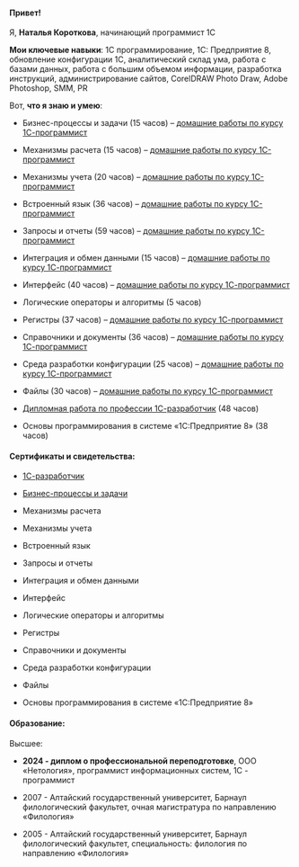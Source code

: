 #### Привет!

Я, **Наталья Короткова**, начинающий программист 1С

**Мои ключевые навыки**: 1С программирование,  1С: Предприятие 8,  обновление конфигурации  1С, аналитический склад ума,  работа с базами данных,  работа с большим объемом информации,  разработка инструкций, администрирование сайтов, CorelDRAW Photo Draw, Adobe Photoshop, SMM, PR

Вот, **что я знаю и умею**:

- Бизнес-процессы и задачи (15 часов) – [домашние работы по курсу 1С-программист](Бизнес-процессы-и-задачи)
  
- Механизмы расчета (15 часов) – [домашние работы по курсу 1С-программист](Механизмы-расчета)

 - Механизмы учета (20 часов) – [домашние работы по курсу 1С-программист](Механизмы-учета)
   
 - Встроенный язык (36 часов) – [домашние работы по курсу 1С-программист](Встроенный-язык)
   
 - Запросы и отчеты (59 часов) – [домашние работы по курсу 1С-программист](Запросы-и-отчеты)
   
 - Интеграция и обмен данными (15 часов) – [домашние работы по курсу 1С-программист](Интеграция-и-обмен-данными)
   
 - Интерфейс (40 часов) – [домашние работы по курсу 1С-программист](Интерфейсы)
   
 - Логические операторы и алгоритмы (5 часов)
   
 - Регистры (37 часов) – [домашние работы по курсу 1С-программист](Регистры)
   
 - Справочники и документы (36 часов) – [домашние работы по курсу 1С-программист](Справочники-и-документы)
   
 - Среда разработки конфигурации (25 часов) – [домашние работы по курсу 1С-программист](Среда-разработки-конфигурации)
   
 - Файлы (30 часов) – [домашние работы по курсу 1С-программист](Файлы)
   
- [Дипломная работа по профессии 1С-разработчик](Дипломная-работа-по-профессии-1С-разработчик) (48 часов)
  
- Основы программирования в системе «1C:Предприятие 8» (38 часов)
  
#### Сертификаты и свидетельства:

- [1С-разработчик](Сертификаты-и-свидетельства/1СПрограммист.pdf)
   
- [Бизнес-процессы и задачи]()
   
 - Механизмы расчета
    
 - Механизмы учета
    
 - Встроенный язык
    
 - Запросы и отчеты
    
 - Интеграция и обмен данными
    
 - Интерфейс
    
 - Логические операторы и алгоритмы
   
 - Регистры
    
 - Справочники и документы
    
 - Среда разработки конфигурации
    
 - Файлы
    
 - Основы программирования в системе «1C:Предприятие 8»
   
#### Образование:

Высшее:

- **2024 -  диплом о профессиональной переподготовке**, ООО «Нетология», программист информационных систем, 1С - программист
  
- 2007 - Алтайский государственный университет, Барнаул филологический факультет, очная магистратура по направлению «Филология»
   
- 2005 - Алтайский государственный университет, Барнаул филологический факультет, специальность: филология по направлению «Филология»
  

